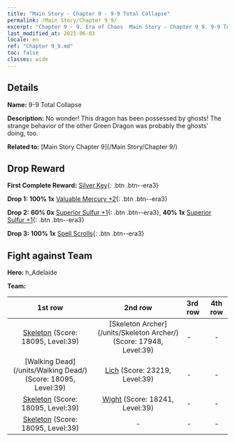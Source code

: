 ```yaml
---
title: "Main Story - Chapter 9 - 9-9 Total Collapse"
permalink: /Main Story/Chapter 9_9/
excerpt: "Chapter 9 - 9. Era of Chaos  Main Story - Chapter 9_9. 9-9 Total Collapse"
last_modified_at: 2021-06-03
locale: en
ref: "Chapter 9_9.md"
toc: false
classes: wide
---
```


## Details

 **Name:** 9-9 Total Collapse

 **Description:** No wonder! This dragon has been possessed by ghosts! The strange behavior of the other Green Dragon was probably the ghosts' doing, too.

 **Related to:** [Main Story Chapter 9](/Main Story/Chapter 9/)

## Drop Reward

 **First Complete Reward:** [Silver Key](/Items/con_693/){: .btn .btn--era3}

 **Drop 1:** **100% 1x** [Valuable Mercury +2](/Items/mat_28/){: .btn .btn--era3}

 **Drop 2:** **60% 0x** [Superior Sulfur +1](/Items/mat_22/){: .btn .btn--era3}, **40% 1x** [Superior Sulfur +1](/Items/mat_22/){: .btn .btn--era3}

 **Drop 3:** **100% 1x** [Spell Scrolls](/Items/con_694/){: .btn .btn--era3}


## Fight against Team
 **Hero:** h_Adelaide

 **Team:**


  | 1st row | 2nd row | 3rd row | 4th row |
  |:----:|:----:|:----|:----:|
  | [Skeleton](/units/Skeleton/) (Score: 18095, Level:39)  | [Skeleton Archer](/units/Skeleton Archer/) (Score: 17948, Level:39)  | - | - |
  | [Walking Dead](/units/Walking Dead/) (Score: 18095, Level:39)  | [Lich](/units/Lich/) (Score: 23219, Level:39)  | - | - |
  | [Skeleton](/units/Skeleton/) (Score: 18095, Level:39)  | [Wight](/units/Wight/) (Score: 18241, Level:39)  | - | - |
  | [Skeleton](/units/Skeleton/) (Score: 18095, Level:39)  | - | - | - |


